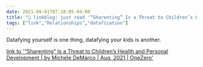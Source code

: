 ```yaml
---
date: 2021-09-01T07:18:05-04:00
title: "🔗 linkblog: just read '“Sharenting” Is a Threat to Children’s Health and Personal Development | by Michele DeMarco | Aug, 2021 | OneZero'"
tags: ["link","Relationships","datafication"]
---
```

Datafying yourself is one thing, datafying your kids is another.
 
[link to '“Sharenting” Is a Threat to Children’s Health and Personal Development | by Michele DeMarco | Aug, 2021 | OneZero'](https://onezero.medium.com/sharenting-is-a-threat-to-childrens-health-and-personal-development-bdf2549ec6f)
